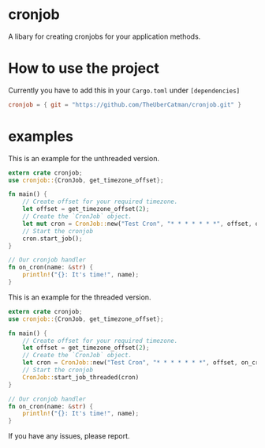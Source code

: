 # cronjob
A libary for creating cronjobs for your application methods.

How to use the project
======================
<!--Add this to your `Cargo.toml` under `[dependencies]`
``` toml
cronjob = "0.1.0"
```
It's on crates.io now, check it out https://crates.io/crates/cronjob.-->

Currently you have to add this in your `Cargo.toml` under `[dependencies]`
``` toml
cronjob = { git = "https://github.com/TheUberCatman/cronjob.git" }
```

examples
==========
This is an example for the unthreaded version.

```Rust
extern crate cronjob;
use cronjob::{CronJob, get_timezone_offset};

fn main() {
    // Create offset for your required timezone.
    let offset = get_timezone_offset(2);
    // Create the `CronJob` object.
    let mut cron = CronJob::new("Test Cron", "* * * * * * *", offset, on_cron);
    // Start the cronjob
    cron.start_job();
}

// Our cronjob handler
fn on_cron(name: &str) {
    println!("{}: It's time!", name);
}
```

This is an example for the threaded version.

```Rust
extern crate cronjob;
use cronjob::{CronJob, get_timezone_offset};

fn main() {
    // Create offset for your required timezone.
    let offset = get_timezone_offset(2);
    // Create the `CronJob` object.
    let cron = CronJob::new("Test Cron", "* * * * * * *", offset, on_cron);
    // Start the cronjob
    CronJob::start_job_threaded(cron)
}

// Our cronjob handler
fn on_cron(name: &str) {
    println!("{}: It's time!", name);
}
```

If you have any issues, please report.
